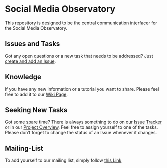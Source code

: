 # Social Media Observatory

This repository is designed to be the central communication interfacer for the Social Media Observatory. 

## Issues and Tasks

Got any open questions or a new task that needs to be addressed? Just [create and add an Issue](https://github.com/Leibniz-HBI/Social-Media-Observatory/issues).

## Knowledge

If you have any new information or a tutorial you want to share. Please feel free to add it to our [Wiki Page](https://github.com/Leibniz-HBI/Social-Media-Observatory/wiki).

## Seeking New Tasks

Got some spare time? There is always something to do on our [Issue Tracker](https://github.com/Leibniz-HBI/Social-Media-Observatory/issues) or in our [Project Overview](https://github.com/Leibniz-HBI/Social-Media-Observatory/projects/1).  Feel free to assign yourself to one of the tasks. Please don’t forget to change the status of an Issue whenever it changes. 

## Mailing-List

To add yourself to our mailing list, simply follow [this Link](https://www.listserv.dfn.de/sympa/info/smo-fgz)

